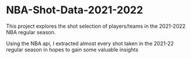 # NBA-Shot-Data-2021-2022

This project explores the shot selection of players/teams in the 2021-2022 NBA regular season.

Using the NBA api, I extracted almost every shot taken in the 2021-22 regular season in hopes to gain some valuable insights
